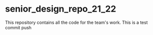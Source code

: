 # senior_design_repo_21_22
This repository contains all the code for the team's work.
This is a test commit push
